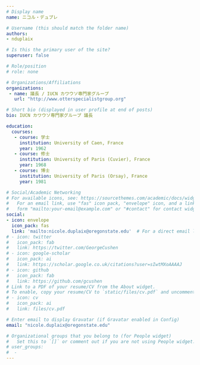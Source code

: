 ```yaml
---
# Display name
name: ニコル・デュプレ

# Username (this should match the folder name)
authors:
- nduplaix

# Is this the primary user of the site?
superuser: false

# Role/position
# role: none

# Organizations/Affiliations
organizations:
 - name: 議長 / IUCN カワウソ専門家グループ
   url: "http://www.otterspecialistgroup.org"

# Short bio (displayed in user profile at end of posts)
bio: IUCN カワウソ専門家グループ 議長

education:
  courses:
   - course: 学士
     institution: University of Caen, France
     year: 1962
   - course: 修士
     institution: University of Paris (Cuvier), France
     year: 1968
   - course: 博士
     institution: University of Paris (Orsay), France
     year: 1981

# Social/Academic Networking
# For available icons, see: https://sourcethemes.com/academic/docs/widgets/#icons
#   For an email link, use "fas" icon pack, "envelope" icon, and a link in the
#   form "mailto:your-email@example.com" or "#contact" for contact widget.
social:
- icon: envelope
  icon_pack: fas
  link: 'mailto:nicole.duplaix@oregonstate.edu'  # For a direct email link, use "mailto:test@example.org".
# - icon: twitter
#   icon_pack: fab
#   link: https://twitter.com/GeorgeCushen
# - icon: google-scholar
#   icon_pack: ai
#   link: https://scholar.google.co.uk/citations?user=sIwtMXoAAAAJ
# - icon: github
#   icon_pack: fab
#   link: https://github.com/gcushen
# Link to a PDF of your resume/CV from the About widget.
# To enable, copy your resume/CV to `static/files/cv.pdf` and uncomment the lines below.  
# - icon: cv
#   icon_pack: ai
#   link: files/cv.pdf

# Enter email to display Gravatar (if Gravatar enabled in Config)
email: "nicole.duplaix@oregonstate.edu"

# Organizational groups that you belong to (for People widget)
#   Set this to `[]` or comment out if you are not using People widget.  
# user_groups:
#  - 
---
```


